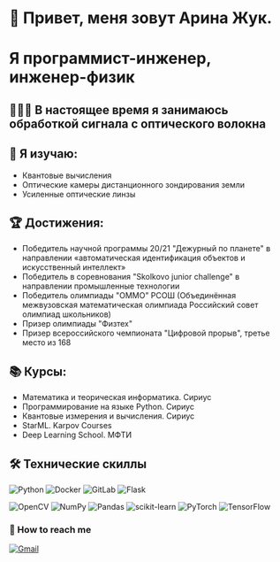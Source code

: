 # 👋 Привет, меня зовут Арина Жук. 
# Я программист-инженер, инженер-физик

## 👨🏻‍💻 В настоящее время я занимаюсь обработкой сигнала с оптического волокна
## 🔬 Я изучаю:
- Квантовые вычисления
- Оптические камеры дистанционного зондирования земли
- Усиленные оптические линзы

## 🏆 Достижения:
- Победитель научной программы 20/21 "Дежурный по планете" в направлении «автоматическая идентификация объектов и искусственный интеллект»
- Победитель в соревнования "Skolkovo junior challenge" в направлении промышленные технологии
- Победитель олимпиады "ОММО" РСОШ (Объединённая межвузовская математическая олимпиада Российский совет олимпиад школьников)
- Призер олимпиады "Физтех"
- Призер всероссийского чемпионата "Цифровой прорыв", третье место из 168


## 📚 Курсы:
- Математика и теорическая информатика. Сириус
- Программирование на языке Python. Сириус
- Квантовые измерения и вычисления. Сириус
- StarML. Karpov Courses
- Deep Learning School. МФТИ

## 🛠 Технические скиллы

![Python](https://img.shields.io/badge/python-3670A0?style=for-the-badge&logo=python&logoColor=ffdd54)
![Docker](https://img.shields.io/badge/docker-%230db7ed.svg?style=for-the-badge&logo=docker&logoColor=white)
![GitLab](https://img.shields.io/badge/gitlab-%23181717.svg?style=for-the-badge&logo=gitlab&logoColor=white)
![Flask](https://img.shields.io/badge/flask-%23000.svg?style=for-the-badge&logo=flask&logoColor=white)

![OpenCV](https://img.shields.io/badge/opencv-%23white.svg?style=for-the-badge&logo=opencv&logoColor=white)
![NumPy](https://img.shields.io/badge/numpy-%23013243.svg?style=for-the-badge&logo=numpy&logoColor=white)
![Pandas](https://img.shields.io/badge/pandas-%23150458.svg?style=for-the-badge&logo=pandas&logoColor=white)
![scikit-learn](https://img.shields.io/badge/scikit--learn-%23F7931E.svg?style=for-the-badge&logo=scikit-learn&logoColor=white)
![PyTorch](https://img.shields.io/badge/PyTorch-%23EE4C2C.svg?style=for-the-badge&logo=PyTorch&logoColor=white)
![TensorFlow](https://img.shields.io/badge/TensorFlow-%23FF6F00.svg?style=for-the-badge&logo=TensorFlow&logoColor=white)


### 🤝 How to reach me 

[![Gmail](https://img.shields.io/badge/Gmail-D14836?style=for-the-badge&logo=gmail&logoColor=white)](mailto:tcofaz@yandex.ru)


<!---
sir-timio/sir-timio is a ✨ special ✨ repository because its `README.md` (this file) appears on your GitHub profile.
You can click the Preview link to take a look at your changes.
--->
